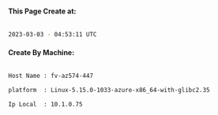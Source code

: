 
   
#### This Page Create at:

```bash

2023-03-03 - 04:53:11 UTC

```

#### Create By Machine:

```bash

Host Name : fv-az574-447

platform  : Linux-5.15.0-1033-azure-x86_64-with-glibc2.35

Ip Local  : 10.1.0.75

```

